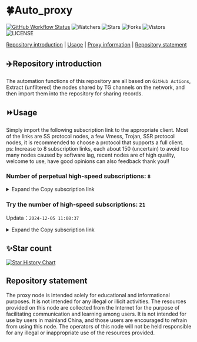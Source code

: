 # 🍀Auto_proxy
[![GitHub Workflow Status](https://img.shields.io/github/actions/workflow/status/PangTouY00/Auto_proxy/main.yml?branch=main)](https://github.com/PangTouY00/Auto_proxy/actions/workflows/main.yml?branch=main) 
![Watchers](https://img.shields.io/github/watchers/w1770946466/Auto_proxy) ![Stars](https://img.shields.io/github/stars/PangTouY00/Auto_proxy) ![Forks](https://img.shields.io/github/forks/w1770946466/Auto_proxy) ![Vistors](https://visitor-badge.laobi.icu/badge?page_id=PangTouY00.Auto_proxy) ![LICENSE](https://img.shields.io/badge/license-CC%20BY--SA%204.0-green.svg)

[Repository introduction](https://github.com/PangTouY00/Auto_proxy#Repositoryintroduction) | [Usage](https://github.com/PangTouY00/Auto_proxy#Usage) | [Proxy information](https://github.com/PangTouY00/Auto_proxy#Proxyinformation) | [Repository statement](https://github.com/PangTouY00/Auto_proxy#Repositorystatement)

## ✈️Repository introduction
The automation functions of this repository are all based on `GitHub Actions`,
Extract (unfiltered) the nodes shared by TG channels on the network, and then import them into the repository for sharing records.

## ⏩Usage
Simply import the following subscription link to the appropriate client. Most of the links are SS protocol nodes, a few Vmess, Trojan, SSR protocol nodes, it is recommended to choose a protocol that supports a full client.
ps: Increase to 8 subscription links, each about 150 (uncertain) to avoid too many nodes caused by software lag, recent nodes are of high quality, welcome to use, have good opinions can also feedback thank you!!

### Number of perpetual high-speed subscriptions: `8`

<details>
  <summary>Expand the Copy subscription link</summary>

  
- [Multiprotocol Base64 encoding](https://raw.githubusercontent.com/PangTouY00/Auto_proxy/main/Long_term_subscription1)
`https://raw.githubusercontent.com/PangTouY00/Auto_proxy/main/Long_term_subscription_num`
`Total number of merge nodes: 720`

- [Multiprotocol Base64 encoding](https://raw.githubusercontent.com/PangTouY00/Auto_proxy/main/Long_term_subscription1)
`https://raw.githubusercontent.com/PangTouY00/Auto_proxy/main/Long_term_subscription1`
`Total number of merge nodes: 91`

- [Multiprotocol Base64 encoding](https://raw.githubusercontent.com/PangTouY00/Auto_proxy/main/Long_term_subscription2)
`https://raw.githubusercontent.com/PangTouY00/Auto_proxy/main/Long_term_subscription2`
`Total number of merge nodes: 91`

- [Multiprotocol Base64 encoding](https://raw.githubusercontent.com/PangTouY00/Auto_proxy/main/Long_term_subscription3)
`https://raw.githubusercontent.com/PangTouY00/Auto_proxy/main/Long_term_subscription3`
`Total number of merge nodes: 91`

- [Multiprotocol Base64 encoding](https://raw.githubusercontent.com/PangTouY00/Auto_proxy/main/Long_term_subscription4)
`https://raw.githubusercontent.com/PangTouY00/Auto_proxy/main/Long_term_subscription4`
`Total number of merge nodes: 91`

- [Multiprotocol Base64 encoding](https://raw.githubusercontent.comPangTouY00/Auto_proxy/main/Long_term_subscription5)
`https://raw.githubusercontent.com/PangTouY00/Auto_proxy/main/Long_term_subscription5`
`Total number of merge nodes: 91`

- [Multiprotocol Base64 encoding](https://raw.githubusercontent.com/PangTouY00/Auto_proxy/main/Long_term_subscription6)
`https://raw.githubusercontent.com/PangTouY00/Auto_proxy/main/Long_term_subscription6`
`Total number of merge nodes: 91`

- [Multiprotocol Base64 encoding](https://raw.githubusercontent.com/PangTouY00/Auto_proxy/main/Long_term_subscription7)
`https://raw.githubusercontent.com/PangTouY00/Auto_proxy/main/Long_term_subscription7`
`Total number of merge nodes: 91`

- [Multiprotocol Base64 encoding](https://raw.githubusercontent.com/PangTouY00/Auto_proxy/main/Long_term_subscription8)
`https://raw.githubusercontent.com/PangTouY00/Auto_proxy/main/Long_term_subscription8`
`Total number of merge nodes: 83`

- [Clash subscription](https://raw.githubusercontent.com/PangTouY00/Auto_proxy/main/Long_term_subscription2.yaml)
`https://raw.githubusercontent.com/PangTouY00/Auto_proxy/main/Long_term_subscription1.yaml`


- [Clash subscription](https://raw.githubusercontent.com/PangTouY00/Auto_proxy/main/Long_term_subscription2.yaml)
`https://raw.githubusercontent.com/PangTouY00/Auto_proxy/main/Long_term_subscription2.yaml`


- [Clash subscription](https://raw.githubusercontent.com/PangTouY00/Auto_proxy/main/Long_term_subscription3.yaml)
`https://raw.githubusercontent.com/PangTouY00/Auto_proxy/main/Long_term_subscription3.yaml`
  
</details>

### Try the number of high-speed subscriptions: `21`
Updata：`2024-12-05 11:08:37`


<details>
  <summary>Expand the Copy subscription link</summary>  












































































































































































































































































































































































































































































































































































































































































































































































































































































































































































































































































































































































































































































































































































































































































































































































































































































































































































































































































































































































































































































































































































































































































































































































































































































































































































































































































































































































































































































































































































































































































































































































































































































































































































































































































































































































































































































































































































































































































































































































































































































































































































































































































































































































































































































































































































































































































































































































































































































































































































































































































































































































































































































































































































































































































































































































































































































































































































































































































































































































































































































































































































































































































































































































































































































































































































































































































































































































































































































































































































































































































































































































































































































































































































































































































































































































































































































































































































































































































































































































































































































































































































































































































































































































































































































































































































































































































































































































































































































































































































































































































































































































































































































































































































































































































































































































































































































































































































































































































































































































































































































































































































































































































































































































































































































































































































































































































































































































































































































































































































































































































































































































































































































































































































































































































































































































































































































































































































































































































































































































































































































































































































































































































































































































































































































































































































































































































































































































































































































































































































































































































































































































































































































































































































































































































































































































































































































































































































































































































































































































































































































































































































































































































































































































































































































































































































































































































































































































































































































































































































































































































































































































































































































































































































































































































































































































































































































































































































































































































































































































































































































































































































































































































































































































































































































































































































































































































































































































































































































































































































































































































































































































































































































































































































>Trial subscription：
`https://lanmaoyun.icu/api/v1/client/subscribe?token=eceba103d5623acfa9893217f70f9da2`




>Trial subscription：
`https://dl.vfkum.website/api/v1/client/subscribe?token=d8d7e4587bdfc16cc9fe4687d08a020f`




>Trial subscription：
`https://needss.link/api/v1/client/subscribe?token=e46b6cbe9e33d1f525be1481618bd60a`




>Trial subscription：
`https://dashuai.us/api/v1/client/subscribe?token=1598802a00dcb0b1c4d5bfa98403d205`




>Trial subscription：
`https://vt.louwangzhiyu.xyz/api/v1/client/subscribe?token=9d249222e8debf3b1646eb3e3d633a89`




>Trial subscription：
`https://vpn.127414.xyz/api/v1/client/subscribe?token=574fb51abc0a5d3c332b0e6b05f3c472`




>Trial subscription：
`https://qingyun.zybs.eu.org/api/v1/client/subscribe?token=171bcb2e5fb10cc42ccf84cb7bfd68ee`




>Trial subscription：
`https://www.hj521.top/api/v1/client/subscribe?token=23b9c46b5fdfcf4f82c75d6af1607b93`




>Trial subscription：
`https://fs.v2rayse.com/share/20241205/1f4dkzz3uu.txt`




>Trial subscription：
`https://vpn.sudatech.store/api/v1/client/subscribe?token=9e1788d82f37d75d9060263332826b8c`




>Trial subscription：
`https://hy-2.com/api/v1/client/subscribe?token=19f332a7ce5974fd56fed3bc5846753e`




>Trial subscription：
`https://ch.louwangzhiyu.xyz/api/v1/client/subscribe?token=edebcbba7032f0d61156c8c313341d62`




>Trial subscription：
`https://tuanzi.site/api/v1/client/subscribe?token=f1d9d8ea76d7487b992b1732e8cab65b`




>Trial subscription：
`https://www.kuaidog009.top/api/v1/client/subscribe?token=5234aff338337562daca21041831b1dc`




>Trial subscription：
`https://www.hj522.top/api/v1/client/subscribe?token=2066f0d2b944363313da4879ffaa2e75`




>Trial subscription：
`https://xueyejiasu.com/api/v1/client/subscribe?token=7c7b35974f63f0c8de98a420b1eb0ecf`




>Trial subscription：
`https://sulink.pro/api/v1/client/subscribe?token=0a5f005f31d597bbc9e44af5a4da8744`




>Trial subscription：
`https://v2rayshare.githubrowcontent.com/2024/12/20241205.txt`




>Trial subscription：
`https://666666222.xyz/api/v1/client/subscribe?token=e6e0cf0456220a2d0cb5bcf0cee67770`




>Trial subscription：
`https://nodefree.githubrowcontent.com/2024/12/20241204.txt`




>Trial subscription：
`https://www.kuaidog006.top/api/v1/client/subscribe?token=d5922f42315c4a6db5f3e03b5d57b158`



</details>

## ✨Star count
[![Star History Chart](https://api.star-history.com/svg?repos=PangTouY00/Auto_proxy&type=Date)](https://star-history.com/#w1770946466/Auto_proxy&Date)



## Repository statement
The proxy node is intended solely for educational and informational purposes. It is not intended for any illegal or illicit activities. The resources provided on this node are collected from the Internet for the purpose of facilitating communication and learning among users. It is not intended for use by users in mainland China, and those users are encouraged to refrain from using this node. The operators of this node will not be held responsible for any illegal or inappropriate use of the resources provided.

